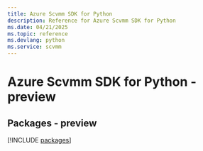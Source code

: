 ```yaml
---
title: Azure Scvmm SDK for Python
description: Reference for Azure Scvmm SDK for Python
ms.date: 04/21/2025
ms.topic: reference
ms.devlang: python
ms.service: scvmm
---
```

# Azure Scvmm SDK for Python - preview
## Packages - preview
[!INCLUDE [packages](scvmm-index.md)]